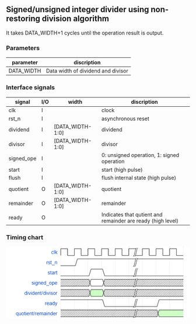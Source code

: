 ## Signed/unsigned integer divider using non-restoring division algorithm
It takes DATA_WIDTH+1 cycles until the operation result is output.

### Parameters

parameter|discription
---|---
DATA_WIDTH|Data width of dividend and divisor|


### Interface signals


signal|I/O|width|discription
---|---|---|---
clk |I||clock
rst_n |I||asynchronous reset
dividend|I|[DATA_WIDTH-1:0]|dividend
divisor|I|[DATA_WIDTH-1:0]|divisor
signed_ope|I||0: unsigned operation, 1: signed operation
start|I||start (high pulse)
flush|I||flush internal state (high pulse)
quotient|O|[DATA_WIDTH-1:0]|quotient
remainder|O|[DATA_WIDTH-1:0]|remainder
ready|O||Indicates that qutient and remainder are ready (high level)

### Timing chart

![div wave](https://github.com/skmtti/div/blob/figure/div_wave.png)
